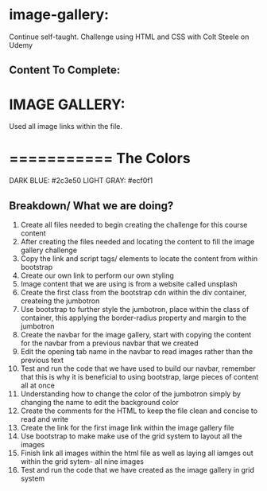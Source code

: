 # image-gallery:
Continue self-taught. Challenge using HTML and CSS with Colt Steele on Udemy


## Content To Complete:

# IMAGE GALLERY:
Used all image links within the file. 


===========
The Colors
===========
DARK BLUE: #2c3e50
LIGHT GRAY: #ecf0f1

## Breakdown/ What we are doing?

1. Create all files needed to begin creating the challenge for this course content
2. After creating the files needed and locating the content to fill the image gallery challenge
3. Copy the link and script tags/ elements to locate the content from within bootstrap
4. Create our own link to perform our own styling
5. Image content that we are using is from a website called unsplash
6. Create the first class from the bootstrap cdn within the div container, createing the jumbotron
7. Use bootstrap to further style the jumbotron, place within the class of container, this applying the border-radius property and margin to the jumbotron
8. Create the navbar for the image gallery, start with copying the content for the navbar from a previous navbar that we created
9. Edit the opening tab name in the navbar to read images rather than the previous text
10. Test and run the code that we have used to build our navbar, remember that this is why it is beneficial to using bootstrap, large pieces of content all at once
11. Understanding how to change the color of the jumbotron simply by changing the name to edit the background color
12. Create the comments for the HTML to keep the file clean and concise to read and write
13. Create the link for the first image link within the image gallery file
14. Use bootstrap to make make use of the grid system to layout all the images
15. Finish link all images within the html file as well as laying all iamges out within the grid sytem- all nine images
16. Test and run the code that we have created as the image gallery in grid system
